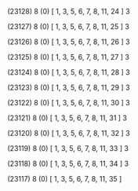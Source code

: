 (23128) 8 (0) [ 1, 3, 5, 6, 7, 8, 11, 24 ] 3 


(23127) 8 (0) [ 1, 3, 5, 6, 7, 8, 11, 25 ] 3 


(23126) 8 (0) [ 1, 3, 5, 6, 7, 8, 11, 26 ] 3 


(23125) 8 (0) [ 1, 3, 5, 6, 7, 8, 11, 27 ] 3 


(23124) 8 (0) [ 1, 3, 5, 6, 7, 8, 11, 28 ] 3 


(23123) 8 (0) [ 1, 3, 5, 6, 7, 8, 11, 29 ] 3 


(23122) 8 (0) [ 1, 3, 5, 6, 7, 8, 11, 30 ] 3 


(23121) 8 (0) [ 1, 3, 5, 6, 7, 8, 11, 31 ] 3 


(23120) 8 (0) [ 1, 3, 5, 6, 7, 8, 11, 32 ] 3 


(23119) 8 (0) [ 1, 3, 5, 6, 7, 8, 11, 33 ] 3 


(23118) 8 (0) [ 1, 3, 5, 6, 7, 8, 11, 34 ] 3 


(23117) 8 (0) [ 1, 3, 5, 6, 7, 8, 11, 35 ]  

